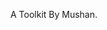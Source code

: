 <!--
 * @Date: 2022-07-20 15:22:19
 * @LastEditors: mushan wwd137669793@gmail.com
 * @LastEditTime: 2023-01-05 18:11:54
 * @FilePath: /mushan/README.md
-->
A Toolkit By Mushan.